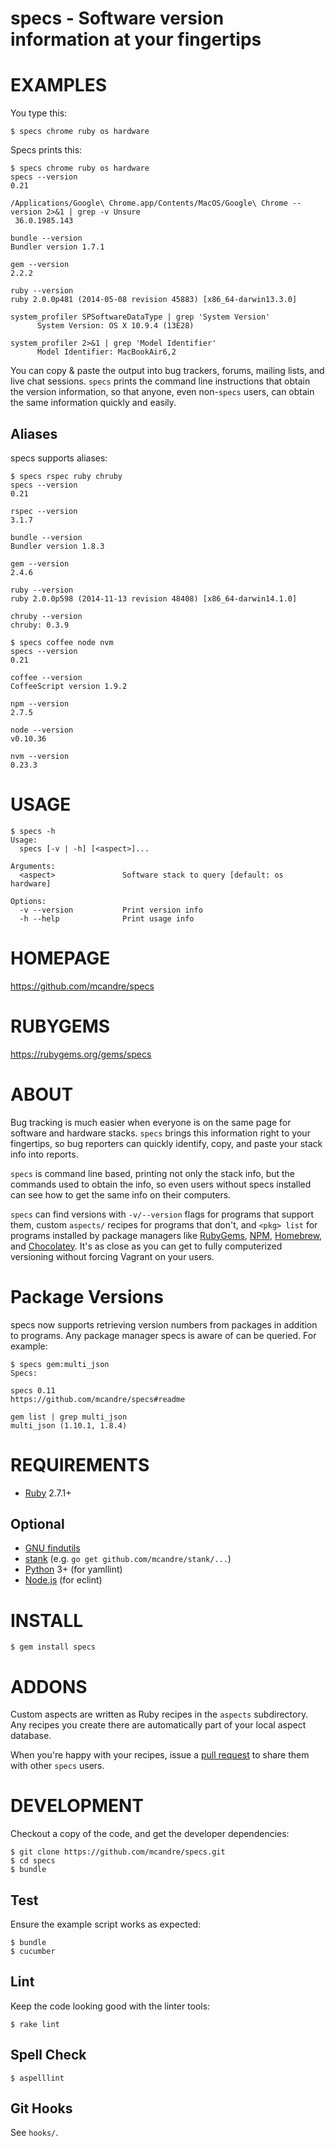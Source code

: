# specs - Software version information at your fingertips

# EXAMPLES

You type this:

```console
$ specs chrome ruby os hardware
```

Specs prints this:

```console
$ specs chrome ruby os hardware
specs --version
0.21

/Applications/Google\ Chrome.app/Contents/MacOS/Google\ Chrome --version 2>&1 | grep -v Unsure
 36.0.1985.143

bundle --version
Bundler version 1.7.1

gem --version
2.2.2

ruby --version
ruby 2.0.0p481 (2014-05-08 revision 45883) [x86_64-darwin13.3.0]

system_profiler SPSoftwareDataType | grep 'System Version'
      System Version: OS X 10.9.4 (13E28)

system_profiler 2>&1 | grep 'Model Identifier'
      Model Identifier: MacBookAir6,2
```

You can copy & paste the output into bug trackers, forums, mailing lists, and live chat sessions. `specs` prints the command line instructions that obtain the version information, so that anyone, even non-`specs` users, can obtain the same information quickly and easily.

## Aliases

specs supports aliases:

```console
$ specs rspec ruby chruby
specs --version
0.21

rspec --version
3.1.7

bundle --version
Bundler version 1.8.3

gem --version
2.4.6

ruby --version
ruby 2.0.0p598 (2014-11-13 revision 48408) [x86_64-darwin14.1.0]

chruby --version
chruby: 0.3.9

$ specs coffee node nvm
specs --version
0.21

coffee --version
CoffeeScript version 1.9.2

npm --version
2.7.5

node --version
v0.10.36

nvm --version
0.23.3
```

# USAGE

```console
$ specs -h
Usage:
  specs [-v | -h] [<aspect>]...

Arguments:
  <aspect>               Software stack to query [default: os hardware]

Options:
  -v --version           Print version info
  -h --help              Print usage info
```

# HOMEPAGE

https://github.com/mcandre/specs

# RUBYGEMS

https://rubygems.org/gems/specs

# ABOUT

Bug tracking is much easier when everyone is on the same page for software and hardware stacks. `specs` brings this information right to your fingertips, so bug reporters can quickly identify, copy, and paste your stack info into reports.

`specs` is command line based, printing not only the stack info, but the commands used to obtain the info, so even users without specs installed can see how to get the same info on their computers.

`specs` can find versions with `-v/--version` flags for programs that support them, custom `aspects/` recipes for programs that don't, and `<pkg> list` for programs installed by package managers like [RubyGems](http://rubygems.org/), [NPM](https://www.npmjs.org/), [Homebrew](http://brew.sh/), and [Chocolatey](http://chocolatey.org/). It's as close as you can get to fully computerized versioning without forcing Vagrant on your users.

# Package Versions

specs now supports retrieving version numbers from packages in addition to programs. Any package manager specs is aware of can be queried. For example:

```
$ specs gem:multi_json
Specs:

specs 0.11
https://github.com/mcandre/specs#readme

gem list | grep multi_json
multi_json (1.10.1, 1.8.4)
```

# REQUIREMENTS

* [Ruby](http://www.ruby-lang.org/) 2.7.1+

## Optional

* [GNU findutils](https://www.gnu.org/software/findutils/)
* [stank](https://github.com/mcandre/stank) (e.g. `go get github.com/mcandre/stank/...`)
* [Python](https://www.python.org) 3+ (for yamllint)
* [Node.js](https://nodejs.org/en/) (for eclint)

# INSTALL

```console
$ gem install specs
```

# ADDONS

Custom aspects are written as Ruby recipes in the `aspects` subdirectory. Any recipes you create there are automatically part of your local aspect database.

When you're happy with your recipes, issue a [pull request](https://github.com/mcandre/specs/pull/new/master) to share them with other `specs` users.

# DEVELOPMENT

Checkout a copy of the code, and get the developer dependencies:

```console
$ git clone https://github.com/mcandre/specs.git
$ cd specs
$ bundle
```

## Test

Ensure the example script works as expected:

```console
$ bundle
$ cucumber
```

## Lint

Keep the code looking good with the linter tools:

```console
$ rake lint
```

## Spell Check

```console
$ aspelllint
```

## Git Hooks

See `hooks/`.
